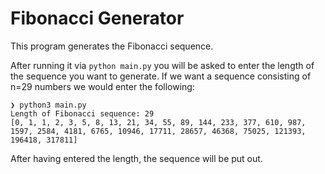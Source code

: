# Fibonacci Generator

This program generates the Fibonacci sequence.

After running it via `python main.py` you will be asked to enter the length of the sequence you want to generate. If we want a sequence consisting of n=29 numbers we would enter the following:

```
❯ python3 main.py
Length of Fibonacci sequence: 29
[0, 1, 1, 2, 3, 5, 8, 13, 21, 34, 55, 89, 144, 233, 377, 610, 987, 1597, 2584, 4181, 6765, 10946, 17711, 28657, 46368, 75025, 121393, 196418, 317811]
```

After having entered the length, the sequence will be put out.
